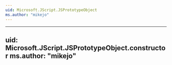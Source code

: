 ```yaml
---
uid: Microsoft.JScript.JSPrototypeObject
ms.author: "mikejo"
---
```


---
uid: Microsoft.JScript.JSPrototypeObject.constructor
ms.author: "mikejo"
---

